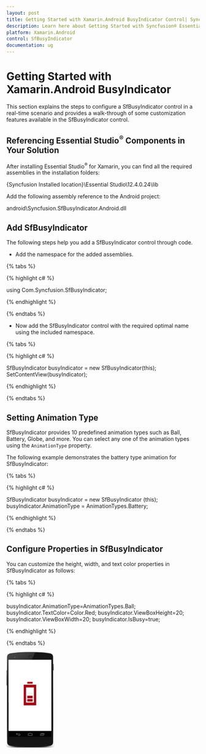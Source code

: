 ```yaml
---
layout: post
title: Getting Started with Xamarin.Android BusyIndicator Control| Syncfusion®
description: Learn here about Getting Started with Syncfusion® Essential® Xamarin.Android BusyIndicator Control, its elements, and more.
platform: Xamarin.Android
control: SfBusyIndicator
documentation: ug
---
```


# Getting Started with Xamarin.Android BusyIndicator

This section explains the steps to configure a SfBusyIndicator control in a real-time scenario and provides a walk-through of some customization features available in the SfBusyIndicator control.
                                                 
## Referencing Essential Studio<sup>®</sup> Components in Your Solution

After installing Essential Studio<sup>®</sup> for Xamarin, you can find all the required assemblies in the installation folders:

{Syncfusion Installed location}\Essential Studio\12.4.0.24\lib

Add the following assembly reference to the Android project:

android\Syncfusion.SfBusyIndicator.Android.dll

## Add SfBusyIndicator

The following steps help you add a SfBusyIndicator control through code.

* Add the namespace for the added assemblies.

{% tabs %}

{% highlight c# %}

using Com.Syncfusion.SfBusyIndicator;

{% endhighlight %}

{% endtabs %}

* Now add the SfBusyIndicator control with the required optimal name using the included namespace.

{% tabs %}

{% highlight c# %}
	
SfBusyIndicator busyIndicator = new SfBusyIndicator(this);
SetContentView(busyIndicator);
	
{% endhighlight %}

{% endtabs %}

## Setting Animation Type

SfBusyIndicator provides 10 predefined animation types such as Ball, Battery, Globe, and more. You can select any one of the animation types using the `AnimationType` property.

The following example demonstrates the battery type animation for SfBusyIndicator:

{% tabs %}

{% highlight c# %}

SfBusyIndicator busyIndicator = new SfBusyIndicator (this); 
busyIndicator.AnimationType = AnimationTypes.Battery;

{% endhighlight %}

{% endtabs %}

## Configure Properties in SfBusyIndicator

You can customize the height, width, and text color properties in SfBusyIndicator as follows:

{% tabs %}

{% highlight c# %}
	
busyIndicator.AnimationType=AnimationTypes.Ball;
busyIndicator.TextColor=Color.Red;
busyIndicator.ViewBoxHeight=20;
busyIndicator.ViewBoxWidth=20;
busyIndicator.IsBusy=true;
	
{% endhighlight %}

{% endtabs %}

![Xamarin.Android BusyIndicator getting started](images/Getting-Started_img1.png)

